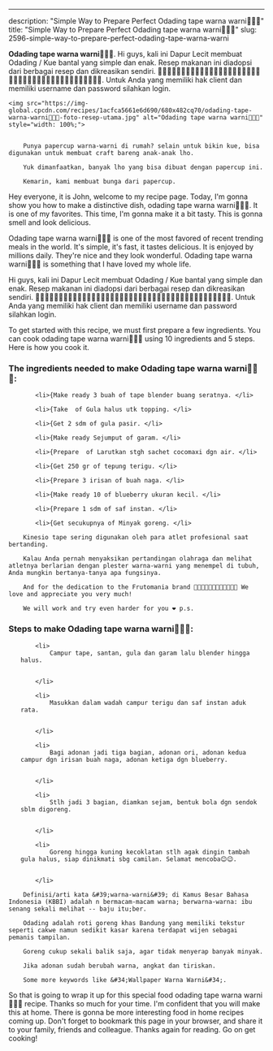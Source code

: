 ---
description: "Simple Way to Prepare Perfect Odading tape warna warni🍋🍒🍇"
title: "Simple Way to Prepare Perfect Odading tape warna warni🍋🍒🍇"
slug: 2596-simple-way-to-prepare-perfect-odading-tape-warna-warni

<p>
	<strong>Odading tape warna warni🍋🍒🍇</strong>. 
	Hi guys, kali ini Dapur Lecit membuat Odading / Kue bantal yang simple dan enak. Resep makanan ini diadopsi dari berbagai resep dan dikreasikan sendiri. 🍣🍱🍞🍜🍙🍚🍛🍲🍥🍢🍡🍘🍠🍌🍎🍏🍊🍋🍄🍅🍆🍇🍈🍉🍐🍑🍒🍓🍍🌰🍉🍇🍠🍐🍊🍄🍲🍊🍓🍑🍠🍒. Untuk Anda yang memiliki hak client dan memiliki username dan password silahkan login.
</p>
<p>
	
	<img src="https://img-global.cpcdn.com/recipes/1acfca5661e6d690/680x482cq70/odading-tape-warna-warni🍋🍒🍇-foto-resep-utama.jpg" alt="Odading tape warna warni🍋🍒🍇" style="width: 100%;">
	
	
		Punya papercup warna-warni di rumah? selain untuk bikin kue, bisa digunakan untuk membuat craft bareng anak-anak lho.
	
		Yuk dimanfaatkan, banyak lho yang bisa dibuat dengan papercup ini.
	
		Kemarin, kami membuat bunga dari papercup.
	
</p>
<p>
	Hey everyone, it is John, welcome to my recipe page. Today, I'm gonna show you how to make a distinctive dish, odading tape warna warni🍋🍒🍇. It is one of my favorites. This time, I'm gonna make it a bit tasty. This is gonna smell and look delicious.
</p>
	
<p>
	Odading tape warna warni🍋🍒🍇 is one of the most favored of recent trending meals in the world. It's simple, it's fast, it tastes delicious. It is enjoyed by millions daily. They're nice and they look wonderful. Odading tape warna warni🍋🍒🍇 is something that I have loved my whole life.
</p>
<p>
	Hi guys, kali ini Dapur Lecit membuat Odading / Kue bantal yang simple dan enak. Resep makanan ini diadopsi dari berbagai resep dan dikreasikan sendiri. 🍣🍱🍞🍜🍙🍚🍛🍲🍥🍢🍡🍘🍠🍌🍎🍏🍊🍋🍄🍅🍆🍇🍈🍉🍐🍑🍒🍓🍍🌰🍉🍇🍠🍐🍊🍄🍲🍊🍓🍑🍠🍒. Untuk Anda yang memiliki hak client dan memiliki username dan password silahkan login.
</p>

<p>
To get started with this recipe, we must first prepare a few ingredients. You can cook odading tape warna warni🍋🍒🍇 using 10 ingredients and 5 steps. Here is how you cook it.
</p>

<h3>The ingredients needed to make Odading tape warna warni🍋🍒🍇:</h3>

<ol>
	
		<li>{Make ready 3 buah of tape blender buang seratnya. </li>
	
		<li>{Take  of Gula halus utk topping. </li>
	
		<li>{Get 2 sdm of gula pasir. </li>
	
		<li>{Make ready Sejumput of garam. </li>
	
		<li>{Prepare  of Larutkan stgh sachet cocomaxi dgn air. </li>
	
		<li>{Get 250 gr of tepung terigu. </li>
	
		<li>{Prepare 3 irisan of buah naga. </li>
	
		<li>{Make ready 10 of blueberry ukuran kecil. </li>
	
		<li>{Prepare 1 sdm of saf instan. </li>
	
		<li>{Get secukupnya of Minyak goreng. </li>
	
</ol>
<p>
	
		Kinesio tape sering digunakan oleh para atlet profesional saat bertanding.
	
		Kalau Anda pernah menyaksikan pertandingan olahraga dan melihat atletnya berlarian dengan plester warna-warni yang menempel di tubuh, Anda mungkin bertanya-tanya apa fungsinya.
	
		And for the dedication to the Frutomania brand 🍊🍓🍉🍌🍒🍇🥥🍍🥑🥭🍋🍎 We love and appreciate you very much!
	
		We will work and try even harder for you ❤️ p.s.
	
</p>

<h3>Steps to make Odading tape warna warni🍋🍒🍇:</h3>

<ol>
	
		<li>
			Campur tape, santan, gula dan garam lalu blender hingga halus.
			
			
		</li>
	
		<li>
			Masukkan dalam wadah campur terigu dan saf instan aduk rata.
			
			
		</li>
	
		<li>
			Bagi adonan jadi tiga bagian, adonan ori, adonan kedua campur dgn irisan buah naga, adonan ketiga dgn blueberry.
			
			
		</li>
	
		<li>
			Stlh jadi 3 bagian, diamkan sejam, bentuk bola dgn sendok sblm digoreng.
			
			
		</li>
	
		<li>
			Goreng hingga kuning kecoklatan stlh agak dingin tambah gula halus, siap dinikmati sbg camilan. Selamat mencoba😊😉.
			
			
		</li>
	
</ol>

<p>
	
		Definisi/arti kata &#39;warna-warni&#39; di Kamus Besar Bahasa Indonesia (KBBI) adalah n bermacam-macam warna; berwarna-warna: ibu senang sekali melihat -- baju itu;ber.
	
		Odading adalah roti goreng khas Bandung yang memiliki tekstur seperti cakwe namun sedikit kasar karena terdapat wijen sebagai pemanis tampilan.
	
		Goreng cukup sekali balik saja, agar tidak menyerap banyak minyak.
	
		Jika adonan sudah berubah warna, angkat dan tiriskan.
	
		Some more keywords like &#34;Wallpaper Warna Warni&#34;.
	
</p>

<p>
	So that is going to wrap it up for this special food odading tape warna warni🍋🍒🍇 recipe. Thanks so much for your time. I'm confident that you will make this at home. There is gonna be more interesting food in home recipes coming up. Don't forget to bookmark this page in your browser, and share it to your family, friends and colleague. Thanks again for reading. Go on get cooking!
</p>
